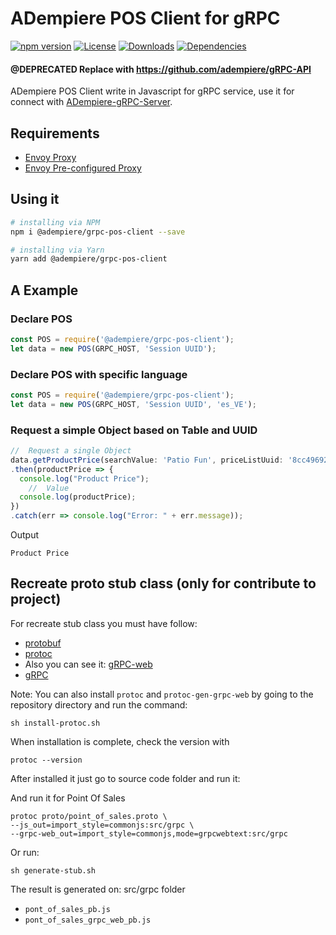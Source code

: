 # ADempiere POS Client for gRPC

[![npm version](https://img.shields.io/npm/v/@adempiere/grpc-pos-client.svg)](https://www.npmjs.com/package/@adempiere/grpc-pos-client)
[![License](https://img.shields.io/npm/l/@adempiere/grpc-pos-client.svg)](https://github.com/erpcya/grpc-pos-client/blob/master/LICENSE)
[![Downloads](https://img.shields.io/npm/dm/@adempiere/grpc-pos-client.svg)](https://www.npmjs.com/package/@adempiere/grpc-pos-client)
[![Dependencies](https://img.shields.io/librariesio/github/erpcya/grpc-pos-client.svg)](https://www.npmjs.com/package/@adempiere/grpc-pos-client)

#### @DEPRECATED Replace with https://github.com/adempiere/gRPC-API

ADempiere POS Client write in Javascript for gRPC service, use it for connect with
[ADempiere-gRPC-Server](https://github.com/erpcya/adempiere-gRPC-Server).

## Requirements
- [Envoy Proxy](https://www.envoyproxy.io/)
- [Envoy Pre-configured Proxy](https://github.com/erpcya/gRPC-Envoy-Proxy)

## Using it

``` bash
# installing via NPM
npm i @adempiere/grpc-pos-client --save
```

``` bash
# installing via Yarn
yarn add @adempiere/grpc-pos-client
```

## A Example
### Declare POS
```javascript
const POS = require('@adempiere/grpc-pos-client');
let data = new POS(GRPC_HOST, 'Session UUID');
```
### Declare POS with specific language
```javascript
const POS = require('@adempiere/grpc-pos-client');
let data = new POS(GRPC_HOST, 'Session UUID', 'es_VE');
```

### Request a simple Object based on Table and UUID
```javascript
//  Request a single Object
data.getProductPrice(searchValue: 'Patio Fun', priceListUuid: '8cc49692-fb40-11e8-a479-7a0060f0aa01')
.then(productPrice => {
  console.log("Product Price");
    //  Value
  console.log(productPrice);
})
.catch(err => console.log("Error: " + err.message));
```

Output
```
Product Price
```

## Recreate proto stub class (only for contribute to project)
For recreate stub class you must have follow:
- [protobuf](https://github.com/protocolbuffers/protobuf/releases)
- [protoc](https://github.com/grpc/grpc-web/releases)
- Also you can see it: [gRPC-web](https://github.com/grpc/grpc-web)
- [gRPC](https://grpc.io/docs/tutorials/basic/web.html)

Note: You can also install `protoc` and `protoc-gen-grpc-web` by going to the repository directory and run the command:
```Shell
sh install-protoc.sh
```

When installation is complete, check the version with
```Shell
protoc --version
```

After installed it just go to source code folder and run it:

And run it for Point Of Sales
```Shell
protoc proto/point_of_sales.proto \
--js_out=import_style=commonjs:src/grpc \
--grpc-web_out=import_style=commonjs,mode=grpcwebtext:src/grpc
```

Or run:
```Shell
sh generate-stub.sh
```

The result is generated on: src/grpc folder
- `pont_of_sales_pb.js`
- `pont_of_sales_grpc_web_pb.js`
